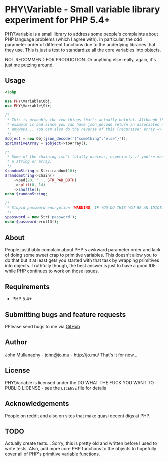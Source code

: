 PHY\Variable - Small variable library experiment for PHP 5.4+
================================================================================


PHY\Variable is a small library to address some people's complaints about PHP
language problems (which I agree with). In particular, the odd parameter order
of different functions due to the underlying libraries that they use. This is
just a test to standardize all the core variables into objects.

NOT RECOMMEND FOR PRODUCTION. Or anything else really, again, it's just me
putzing around.

Usage
-----

```php
<?php

use PHY\Variable\Obj;
use PHY\Variable\Str;

/*
 * This is probably the few things that's actually helpful. Although this
 * example is bad since you can have json_decode return an associated array
 * anyways... You can also do the reverse of this (recursive: array => object).
 */
$object = new Obj(json_decode('{"something":"else"}'));
$primativeArray = $object->toArray();

/*
 * Some of the chaining isn't totally useless, especially if you're manipulating
 * a string or array.
 */
$randomString = Str::random(16);
$randomString->chain()
    ->pad(20, '_', STR_PAD_BOTH)
    ->split(0, 14)
    ->shuffle();
echo $randomString;

/*
 * Stupid password encryption (WARNING, IF YOU DO THIS YOU'RE AN IDIOT).
 */
$password = new Str('password');
echo $password->rot13();
```


About
-----

People justifiably complain about PHP's awkward parameter order and lack of
doing some sweet crap to primitive variables. This doesn't allow you to do that
but it at least gets you started with that task by wrapping primitives into
objects. Truthfully though, the best answer is just to have a good IDE while PHP
continues to work on those issues.

Requirements
------------

- PHP 5.4+

Submitting bugs and feature requests
------------------------------------

PPlease send bugs to me via
[GitHub](https://github.com/mullanaphy/variable/issues)

Author
------

John Mullanaphy - <john@jo.mu> - <http://jo.mu/>
That's it for now...

License
-------

PHY\Variable is licensed under the DO WHAT THE FUCK YOU WANT TO PUBLIC LICENSE -
see the `LICENSE` file for details

Acknowledgements
----------------

People on reddit and also on sites that make quasi decent digs at PHP.

TODO
----

Actually create tests... Sorry, this is pretty old and written before I used to
write tests. Also, add more core PHP functions to the objects to hopefully cover
all of PHP's primitive variable functions.